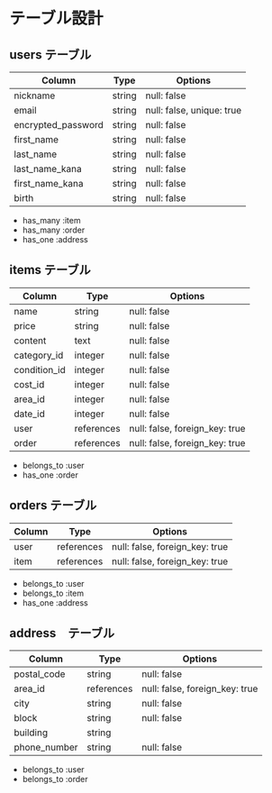 # テーブル設計

## users テーブル

| Column             | Type   | Options     |
| ------------------ | ------ | ----------- |
| nickname           | string | null: false |
| email              | string | null: false, unique: true |
| encrypted_password | string | null: false |
| first_name         | string | null: false |
| last_name          | string | null: false |
| last_name_kana     | string | null: false |
| first_name_kana    | string | null: false |
| birth              | string | null: false |

- has_many :item
- has_many :order
- has_one :address

## items テーブル

| Column         | Type    | Options     |
| -------------- | ------- | ----------- |
| name           | string  | null: false |
| price          | string  | null: false |
| content        | text    | null: false |
| category_id    | integer | null: false |
| condition_id   | integer | null: false |
| cost_id        | integer | null: false |
| area_id        | integer | null: false |
| date_id        | integer | null: false |
| user           | references | null: false, foreign_key: true |
| order          | references | null: false, foreign_key: true |

- belongs_to :user
- has_one :order

## orders テーブル

| Column  | Type       | Options                        |
| ------- | ---------- | ------------------------------ |
| user    | references | null: false, foreign_key: true |
| item    | references | null: false, foreign_key: true |

- belongs_to :user
- belongs_to :item
- has_one :address

## address　テーブル

| Column       | Type　　 | Options  　 |
| ------------ | ------- | ----------- |
| postal_code  | string  | null: false |
| area_id      | references | null: false, foreign_key: true |
| city         | string  | null: false |
| block        | string  | null: false |
| building     | string  |             |
| phone_number | string  | null: false |

- belongs_to :user
- belongs_to :order
